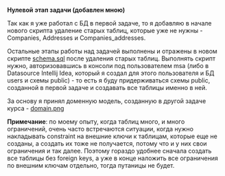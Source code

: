 **Нулевой этап задачи (добавлен мною)**

Так как я уже работал с БД в первой задаче, то я добавляю в начале нового скрипта удаление старых таблиц, которые уже не нужны - Companies, Addresses и Companies_addresses.

Остальные этапы работы над задачей выполнены и отражены в новом скрипте [schema.sql](schema.sql) после удаления старых таблиц. Выполнять скрипт нужно, авторизовавшись в консоли под пользователем msa (либо в Datasource Intellij Idea, который я создал для этого пользователя и БД users и схемы public) - то есть я буду придерживаться схемы public, созданной в первой задаче и создавать все таблицы именно в ней.

За основу я принял доменную модель, созданную в другой задаче курса - [domain.png](domain.png)

**Примечание**: по моему опыту, когда таблиц много, и много ограничений, очень часто встречаются ситуации, когда нужно накладывать constraint на внешние ключи к таблицам, которые еще не созданы, а создать их тоже не получается, потому что и у них свои ограничения и так далее. Поэтому гораздо удобнее сначала создать все таблицы без foreign keys, а уже в конце наложить все ограничения по внешним ключам отдельно, тогда путаницы не будет.